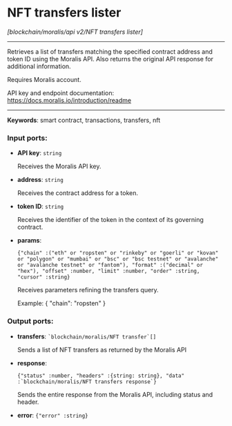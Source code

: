 # NFT transfers lister

_[blockchain/moralis/api v2/NFT transfers lister]_

---

Retrieves a list of transfers matching the specified contract address and token ID using the Moralis API. Also returns the original API response for additional information.  
  
Requires Moralis account.  
  
API key and endpoint documentation:  
https://docs.moralis.io/introduction/readme  

---

__Keywords__: smart contract, transactions, transfers, nft

### Input ports:

* __API key__: ` string `

    Receives the Moralis API key.


* __address__: ` string `

    Receives the contract address for a token.


* __token ID__: ` string `

    Receives the identifier of the token in the context of its governing contract.


* __params__: 
    ```
    {"chain" :("eth" or "ropsten" or "rinkeby" or "goerli" or "kovan" or "polygon" or "mumbai" or "bsc" or "bsc testnet" or "avalanche" or "avalanche testnet" or "fantom"), "format" :("decimal" or "hex"), "offset" :number, "limit" :number, "order" :string, "cursor" :string}
    ```

    Receives parameters refining the transfers query.
    
    Example:
    {
      "chain": "ropsten"
    }

### Output ports:

* __transfers__: `` `blockchain/moralis/NFT transfer`[] ``

    Sends a list of NFT transfers as returned by the Moralis API


* __response__: 
    ```
    {"status" :number, "headers" :{string: string}, "data" :`blockchain/moralis/NFT transfers response`}
    ```

    Sends the entire response from the Moralis API, including status and header.


* __error__: ` {"error" :string} `

